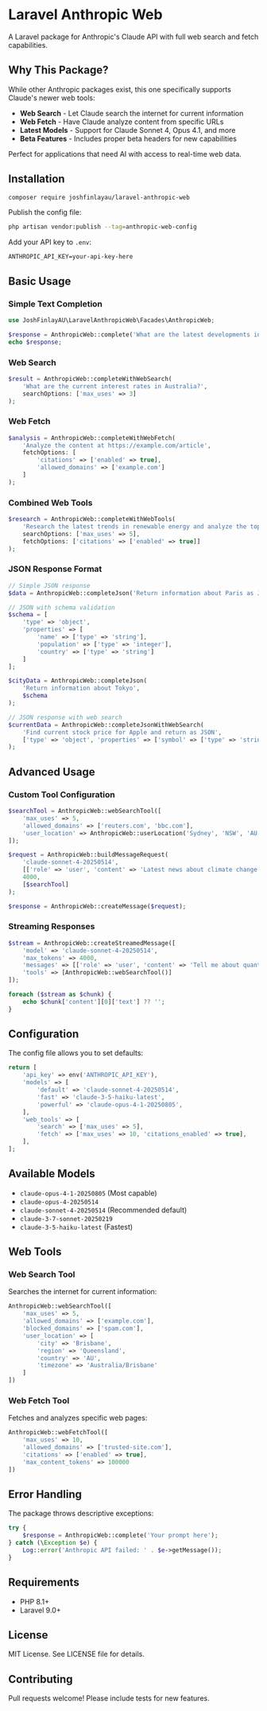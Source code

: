 # Laravel Anthropic Web

A Laravel package for Anthropic's Claude API with full web search and fetch capabilities.

## Why This Package?

While other Anthropic packages exist, this one specifically supports Claude's newer web tools:
- **Web Search** - Let Claude search the internet for current information
- **Web Fetch** - Have Claude analyze content from specific URLs
- **Latest Models** - Support for Claude Sonnet 4, Opus 4.1, and more
- **Beta Features** - Includes proper beta headers for new capabilities

Perfect for applications that need AI with access to real-time web data.

## Installation

```bash
composer require joshfinlayau/laravel-anthropic-web
```

Publish the config file:

```bash
php artisan vendor:publish --tag=anthropic-web-config
```

Add your API key to `.env`:

```env
ANTHROPIC_API_KEY=your-api-key-here
```

## Basic Usage

### Simple Text Completion

```php
use JoshFinlayAU\LaravelAnthropicWeb\Facades\AnthropicWeb;

$response = AnthropicWeb::complete('What are the latest developments in AI?');
echo $response;
```

### Web Search

```php
$result = AnthropicWeb::completeWithWebSearch(
    'What are the current interest rates in Australia?',
    searchOptions: ['max_uses' => 3]
);
```

### Web Fetch

```php
$analysis = AnthropicWeb::completeWithWebFetch(
    'Analyze the content at https://example.com/article',
    fetchOptions: [
        'citations' => ['enabled' => true],
        'allowed_domains' => ['example.com']
    ]
);
```

### Combined Web Tools

```php
$research = AnthropicWeb::completeWithWebTools(
    'Research the latest trends in renewable energy and analyze the top 3 articles you find',
    searchOptions: ['max_uses' => 5],
    fetchOptions: ['citations' => ['enabled' => true]]
);
```

### JSON Response Format

```php
// Simple JSON response
$data = AnthropicWeb::completeJson('Return information about Paris as JSON');

// JSON with schema validation
$schema = [
    'type' => 'object',
    'properties' => [
        'name' => ['type' => 'string'],
        'population' => ['type' => 'integer'],
        'country' => ['type' => 'string']
    ]
];

$cityData = AnthropicWeb::completeJson(
    'Return information about Tokyo',
    $schema
);

// JSON response with web search
$currentData = AnthropicWeb::completeJsonWithWebSearch(
    'Find current stock price for Apple and return as JSON',
    ['type' => 'object', 'properties' => ['symbol' => ['type' => 'string'], 'price' => ['type' => 'number']]]
);
```

## Advanced Usage

### Custom Tool Configuration

```php
$searchTool = AnthropicWeb::webSearchTool([
    'max_uses' => 5,
    'allowed_domains' => ['reuters.com', 'bbc.com'],
    'user_location' => AnthropicWeb::userLocation('Sydney', 'NSW', 'AU', 'Australia/Sydney')
]);

$request = AnthropicWeb::buildMessageRequest(
    'claude-sonnet-4-20250514',
    [['role' => 'user', 'content' => 'Latest news about climate change']],
    4000,
    [$searchTool]
);

$response = AnthropicWeb::createMessage($request);
```

### Streaming Responses

```php
$stream = AnthropicWeb::createStreamedMessage([
    'model' => 'claude-sonnet-4-20250514',
    'max_tokens' => 4000,
    'messages' => [['role' => 'user', 'content' => 'Tell me about quantum computing']],
    'tools' => [AnthropicWeb::webSearchTool()]
]);

foreach ($stream as $chunk) {
    echo $chunk['content'][0]['text'] ?? '';
}
```

## Configuration

The config file allows you to set defaults:

```php
return [
    'api_key' => env('ANTHROPIC_API_KEY'),
    'models' => [
        'default' => 'claude-sonnet-4-20250514',
        'fast' => 'claude-3-5-haiku-latest',
        'powerful' => 'claude-opus-4-1-20250805',
    ],
    'web_tools' => [
        'search' => ['max_uses' => 5],
        'fetch' => ['max_uses' => 10, 'citations_enabled' => true],
    ],
];
```

## Available Models

- `claude-opus-4-1-20250805` (Most capable)
- `claude-opus-4-20250514`
- `claude-sonnet-4-20250514` (Recommended default)
- `claude-3-7-sonnet-20250219`
- `claude-3-5-haiku-latest` (Fastest)

## Web Tools

### Web Search Tool

Searches the internet for current information:

```php
AnthropicWeb::webSearchTool([
    'max_uses' => 5,
    'allowed_domains' => ['example.com'],
    'blocked_domains' => ['spam.com'],
    'user_location' => [
        'city' => 'Brisbane',
        'region' => 'Queensland',
        'country' => 'AU',
        'timezone' => 'Australia/Brisbane'
    ]
])
```

### Web Fetch Tool

Fetches and analyzes specific web pages:

```php
AnthropicWeb::webFetchTool([
    'max_uses' => 10,
    'allowed_domains' => ['trusted-site.com'],
    'citations' => ['enabled' => true],
    'max_content_tokens' => 100000
])
```

## Error Handling

The package throws descriptive exceptions:

```php
try {
    $response = AnthropicWeb::complete('Your prompt here');
} catch (\Exception $e) {
    Log::error('Anthropic API failed: ' . $e->getMessage());
}
```

## Requirements

- PHP 8.1+
- Laravel 9.0+

## License

MIT License. See LICENSE file for details.

## Contributing

Pull requests welcome! Please include tests for new features.
